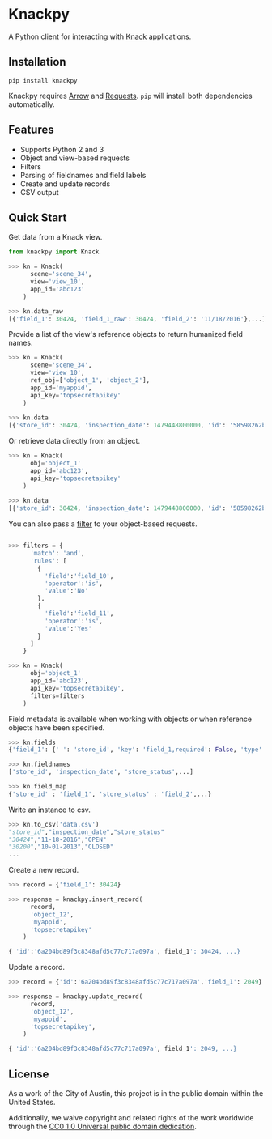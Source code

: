 # Knackpy 

A Python client for interacting with [Knack](http://knack.com) applications.

## Installation

```
pip install knackpy
```

Knackpy requires [Arrow](http://arrow.readthedocs.io/en/latest/) and [Requests](http://docs.python-requests.org/en/master/). ```pip``` will install both dependencies automatically.

## Features
- Supports Python 2 and 3
- Object and view-based requests
- Filters
- Parsing of fieldnames and field labels
- Create and update records
- CSV output

## Quick Start

Get data from a Knack view.

```python
from knackpy import Knack

>>> kn = Knack(
      scene='scene_34',
      view='view_10',
      app_id='abc123'
    )

>>> kn.data_raw
[{'field_1': 30424, 'field_1_raw': 30424, 'field_2': '11/18/2016'},...]
```

Provide a list of the view's reference objects to return humanized field names.

```python
>>> kn = Knack(
      scene='scene_34',
      view='view_10',
      ref_obj=['object_1', 'object_2'],
      app_id='myappid',
      api_key='topsecretapikey'
    )
 
>>> kn.data
[{'store_id': 30424, 'inspection_date': 1479448800000, 'id': '58598262bcb3437b51194040'},...]
```

Or retrieve data directly from an object.

```python
>>> kn = Knack(
      obj='object_1'
      app_id='abc123',
      api_key='topsecretapikey'
    )
   
>>> kn.data
[{'store_id': 30424, 'inspection_date': 1479448800000, 'id': '58598262bcb3437b51194040'},...]
```

You can also pass a [filter](https://www.knack.com/developer-documentation/#filters) to your object-based requests. 

```python

>>> filters = {
      'match': 'and',
      'rules': [
        {
          'field':'field_10',
          'operator':'is',
          'value':'No'
        },
        {
          'field':'field_11',
          'operator':'is',
          'value':'Yes'
        }
      ]
    }

>>> kn = Knack(
      obj='object_1'
      app_id='abc123',
      api_key='topsecretapikey',
      filters=filters
    )
```

Field metadata is available when working with objects or when reference objects have been specified.

```python
>>> kn.fields
{'field_1': {' ': 'store_id', 'key': 'field_1,required': False, 'type': 'auto_increment'},...}

>>> kn.fieldnames
['store_id', 'inspection_date', 'store_status',...]

>>> kn.field_map
{'store_id' : 'field_1', 'store_status' : 'field_2',...}
```

Write an instance to csv.

```python
>>> kn.to_csv('data.csv')
"store_id","inspection_date","store_status"
"30424","11-18-2016","OPEN"
"30200","10-01-2013","CLOSED"
...
```

Create a new record.

```python
>>> record = {'field_1': 30424}

>>> response = knackpy.insert_record(
      record,
      'object_12',
      'myappid',
      'topsecretapikey'
    )

{ 'id':'6a204bd89f3c8348afd5c77c717a097a', field_1': 30424, ...}
```

Update a record.

```python
>>> record = {'id':'6a204bd89f3c8348afd5c77c717a097a','field_1': 2049}

>>> response = knackpy.update_record(
      record,
      'object_12',
      'myappid',
      'topsecretapikey',
    )

{ 'id':'6a204bd89f3c8348afd5c77c717a097a', field_1': 2049, ...}
```

## License

As a work of the City of Austin, this project is in the public domain within the United States.

Additionally, we waive copyright and related rights of the work worldwide through the [CC0 1.0 Universal public domain dedication](https://creativecommons.org/publicdomain/zero/1.0/).


